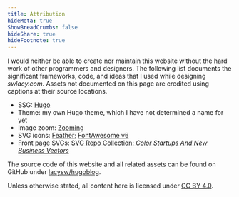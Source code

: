 ```yaml
---
title: Attribution
hideMeta: true
ShowBreadCrumbs: false
hideShare: true
hideFootnote: true
---
```


I would neither be able to create nor maintain this website without the hard work of other programmers and designers. The following list documents the significant frameworks, code, and ideas that I used while designing *swlacy.com*. Assets not documented on this page are credited using captions at their source locations.

 - SSG: [Hugo](https://gohugo.io)
 - Theme: my own Hugo theme, which I have not determined a name for yet
 - Image zoom: [Zooming](https://kingdido999.github.io/zooming/)
 - SVG icons: [Feather](https://feathericons.com); [FontAwesome v6](https://fontawesome.com)
 - Front page SVGs: [SVG Repo Collection: *Color Startups And New Business Vectors*](https://www.svgrepo.com/collection/color-startups-and-new-business)

The source code of this website and all related assets can be found on GitHub under [lacysw/hugoblog](https://github.com/lacysw/hugoblog).

Unless otherwise stated, all content here is licensed under [CC BY 4.0](https://creativecommons.org/licenses/by/4.0).